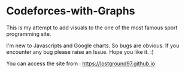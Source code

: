# Codeforces-with-Graphs
This is my attempt to add visuals to the one of the most famous sport programming site.

I'm new to Javascripts and Google charts. So bugs are obvious. If you encounter any bug please raise an Issue.
Hope you like it. :)

You can access the site from : https://lostground97.github.io
